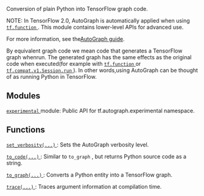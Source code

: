 Conversion of plain Python into TensorFlow graph code.

NOTE: In TensorFlow 2.0, AutoGraph is automatically applied when using[ `tf.function` ](https://tensorflow.google.cn/api_docs/python/tf/function). This module contains lower-level APIs for advanced use.

For more information, see the[AutoGraph guide](https://tensorflow.google.cn/guide/autograph).

By equivalent graph code we mean code that generates a TensorFlow graph whenrun. The generated graph has the same effects as the original code when executed(for example with [ `tf.function` ](https://tensorflow.google.cn/api_docs/python/tf/function) or [ `tf.compat.v1.Session.run` ](https://tensorflow.google.cn/api_docs/python/tf/compat/v1/Session#run)). In other words,using AutoGraph can be thought of as running Python in TensorFlow.

## Modules
[ `experimental` ](https://tensorflow.google.cn/api_docs/python/tf/compat/v2/autograph/experimental) module: Public API for tf.autograph.experimental namespace.

## Functions
[ `set_verbosity(...)` ](https://tensorflow.google.cn/api_docs/python/tf/autograph/set_verbosity): Sets the AutoGraph verbosity level.

[ `to_code(...)` ](https://tensorflow.google.cn/api_docs/python/tf/autograph/to_code): Similar to  `to_graph` , but returns Python source code as a string.

[ `to_graph(...)` ](https://tensorflow.google.cn/api_docs/python/tf/autograph/to_graph): Converts a Python entity into a TensorFlow graph.

[ `trace(...)` ](https://tensorflow.google.cn/api_docs/python/tf/autograph/trace): Traces argument information at compilation time.

